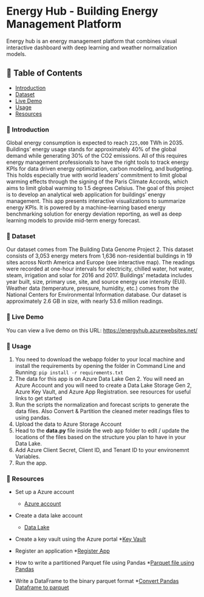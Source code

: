 # Energy Hub - Building Energy Management Platform

Energy hub is an energy management platform that combines visual interactive dashboard with deep learning and weather normalization models.

## :bookmark_tabs: Table of Contents
- [Introduction](#introduction)
- [Dataset](#dataset)
- [Live Demo](#demo)
- [Usage](#usage)
- [Resources](#resources)

### :loudspeaker: Introduction

Global energy consumption is expected to reach `225,000` TWh in 2035. Buildings’ energy usage stands for approximately 40% of the global demand while generating 30% of the CO2 emissions. All of this requires energy management professionals to have the right tools to track energy KPIs for data driven energy optimization, carbon modeling, and budgeting. This holds especially true with world leaders’ commitment to limit global warming effects through the signing of the Paris Climate Accords, which aims to limit global warming to 1.5 degrees Celsius. The goal of this project is to develop an analytical web application for buildings’ energy management. This app presents interactive visualizations to summarize energy KPIs. It is powered by a machine-learning based energy benchmarking solution for energy deviation reporting, as well as deep learning models to provide mid-term energy forecast. 

### :open_file_folder: Dataset

Our dataset comes from The Building Data Genome Project 2. This dataset consists of 3,053 energy meters from 1,636 non-residential buildings in 19 sites across North America and Europe (see interactive map). The readings were recorded at one-hour intervals for electricity, chilled water, hot water, steam, irrigation and solar for 2016 and 2017. Buildings’ metadata includes year built, size, primary use, site, and source energy use intensity (EUI). Weather data (temperature, pressure, humidity, etc.) comes from the National Centers for Environmental Information database. Our dataset is approximately 2.6 GB in size, with nearly 53.6 million readings. 

### :movie_camera: Live Demo

You can view a live demo on this URL: https://energyhub.azurewebsites.net/

### :hammer: Usage

1. You need to download the webapp folder to your local machine and install the requirements by opening the folder in Command Line and Running: `pip install -r requirements.txt`
2. The data for this app is on Azure Data Lake Gen 2. You will need an Azure Account and you will need to create a Data Lake Storage Gen 2, Azure Key Vault, and Azure App Registration. see resources for useful links to get started 
3. Run the scripts the normalization and forecast scripts to generate the data files. Also Convert & Partition the cleaned meter readings files to using pandas.
4. Upload the data to Azure Storage Account
5. Head to the **data.py** file inside the web app folder to edit / update the locations of the files based on the structure you plan to have in your Data Lake.
6. Add Azure Client Secret, Client ID, and Tenant ID to your environemnt Variables.
7. Run the app.


### :open_file_folder: Resources
* Set up a Azure account
	* [Azure account](https://docs.microsoft.com/en-us/learn/modules/create-an-azure-account/)
	
* Create a data lake account
	* [Data Lake](https://docs.microsoft.com/en-us/azure/storage/blobs/create-data-lake-storage-account)

*  Create a key vault using the Azure portal
	*[Key Vault](https://docs.microsoft.com/en-us/azure/key-vault/general/quick-create-portal)
	
* Register an application
	*[Register App](https://docs.microsoft.com/en-us/azure/active-directory/develop/quickstart-register-app)

* How to write a partitioned Parquet file using Pandas
	*[Parquet file using Pandas](https://stackoverflow.com/questions/52934265/how-to-write-a-partitioned-parquet-file-using-pandas)

* Write a DataFrame to the binary parquet format
	*[Convert Pandas Dataframe to parquet](https://pandas.pydata.org/pandas-docs/version/1.1/reference/api/pandas.DataFrame.to_parquet.html)